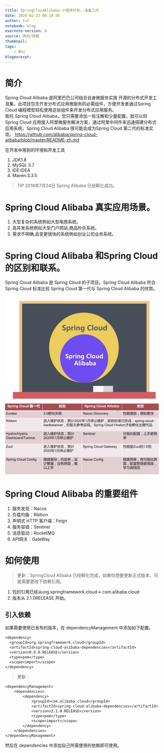 ```yaml
---
title: SpringCloudAlibaba-小程序开发,-准备工作
date: 2020-02-22 00:19:50
author: fuf
notebook: blog
evernote-version: 0
source: 原创/转载
thumbnail: 
tags:
    - 默认
blogexcerpt:
---
```




# 简介
Spring Cloud Alibaba 是阿里巴巴公司结合自身微服务实践 开源的分布式开发工具集，此项目包含开发分布式应用微服务的必需组件，方便开发者通过Spring Cloud 编程模型轻松使用这些组件来开发分布式应用服务。  
依托 Spring Cloud Alibaba，您只需要添加一些注解和少量配置，就可以将 Spring Cloud 应用接入阿里微服务解决方案，通过阿里中间件来迅速搭建分布式应用系统。Spring Cloud Alibaba 很可能会成为Spring Cloud 第二代的标准实现。
https://github.com/alibaba/spring-cloud-alibaba/blob/master/README-zh.md

<!-- more -->
在开发中用到的环境和开发工具
1. JDK1.8
2. MySQL 5.7
3. IDE:IDEA
4. Maven:3.3.5

> TIP 2019年7月24日 Spring Alibaba 已经孵化成功。


# Spring Cloud Alibaba 真实应用场景。
1.  大型复杂的系统例如大型电商系统。
2.  高并发系统例如大型门户网站,商品秒杀系统。
3.  需求不明确,且变更很快的系统例如创业公司业务系统。

#  Spring Cloud Alibaba 和Spring Cloud 的区别和联系。

Spring Cloud Alibaba 是 Spring Cloud 的子项目。Spring Cloud Alibaba 符合 Spring Cloud 标准比较 Spring Cloud 第一代与 Spring Cloud Alibaba 的优势。

![](../../img/SpringCloud.png)  
![](../../img/SpringCloud-2.png)



# Spring Cloud Alibaba 的重要组件
1. 服务发现：Nacos
2. 负载均衡：Ribbon
3. 声明式 HTTP 客户端：Feign
4. 服务容错：Sentinel
5. 消息驱动：RocketMQ
6. API网关：GateWay

# 如何使用
> 更新：SpringCloud Alibaba 已经孵化完成，如果你想要更新正式版本，可能需要更改下依赖引用。
   1. 包的引用已经从org.springframework.cloud-> com.alibaba.cloud 
   2. 版本从 2.1.0RELEASE 开始。



## 引入依赖
如果需要使用已发布的版本，在 dependencyManagement 中添加如下配置。

```
<dependency>
  <groupId>org.springframework.cloud</groupId>
  <artifactId>spring-cloud-alibaba-dependencies</artifactId>
  <version>0.9.0.RELEASE</version>
  <type>pom</type>
  <scope>import</scope>
</dependency>
```



> 更新：

```
<dependencyManagement>
    <dependencies>
        <dependency>
            <groupId>com.alibaba.cloud</groupId>
            <artifactId>spring-cloud-alibaba-dependencies</artifactId>
            <version>2.1.0.RELEASE</version>
            <type>pom</type>
            <scope>import</scope>
        </dependency>
    </dependencies>
</dependencyManagement>
```
然后在 dependencies 中添加自己所需使用的依赖即可使用。

